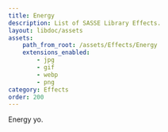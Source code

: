 ```yaml
---
title: Energy
description: List of SASSE Library Effects.
layout: libdoc/assets
assets:
    path_from_root: /assets/Effects/Energy
    extensions_enabled:
        - jpg
        - gif
        - webp
        - png
category: Effects
order: 200
---
```


Energy yo.
